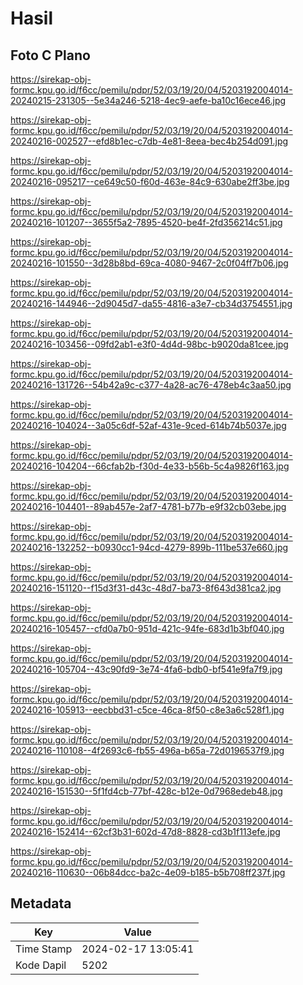 # Hasil

## Foto C Plano

https://sirekap-obj-formc.kpu.go.id/f6cc/pemilu/pdpr/52/03/19/20/04/5203192004014-20240215-231305--5e34a246-5218-4ec9-aefe-ba10c16ece46.jpg

https://sirekap-obj-formc.kpu.go.id/f6cc/pemilu/pdpr/52/03/19/20/04/5203192004014-20240216-002527--efd8b1ec-c7db-4e81-8eea-bec4b254d091.jpg

https://sirekap-obj-formc.kpu.go.id/f6cc/pemilu/pdpr/52/03/19/20/04/5203192004014-20240216-095217--ce649c50-f60d-463e-84c9-630abe2ff3be.jpg

https://sirekap-obj-formc.kpu.go.id/f6cc/pemilu/pdpr/52/03/19/20/04/5203192004014-20240216-101207--3655f5a2-7895-4520-be4f-2fd356214c51.jpg

https://sirekap-obj-formc.kpu.go.id/f6cc/pemilu/pdpr/52/03/19/20/04/5203192004014-20240216-101550--3d28b8bd-69ca-4080-9467-2c0f04ff7b06.jpg

https://sirekap-obj-formc.kpu.go.id/f6cc/pemilu/pdpr/52/03/19/20/04/5203192004014-20240216-144946--2d9045d7-da55-4816-a3e7-cb34d3754551.jpg

https://sirekap-obj-formc.kpu.go.id/f6cc/pemilu/pdpr/52/03/19/20/04/5203192004014-20240216-103456--09fd2ab1-e3f0-4d4d-98bc-b9020da81cee.jpg

https://sirekap-obj-formc.kpu.go.id/f6cc/pemilu/pdpr/52/03/19/20/04/5203192004014-20240216-131726--54b42a9c-c377-4a28-ac76-478eb4c3aa50.jpg

https://sirekap-obj-formc.kpu.go.id/f6cc/pemilu/pdpr/52/03/19/20/04/5203192004014-20240216-104024--3a05c6df-52af-431e-9ced-614b74b5037e.jpg

https://sirekap-obj-formc.kpu.go.id/f6cc/pemilu/pdpr/52/03/19/20/04/5203192004014-20240216-104204--66cfab2b-f30d-4e33-b56b-5c4a9826f163.jpg

https://sirekap-obj-formc.kpu.go.id/f6cc/pemilu/pdpr/52/03/19/20/04/5203192004014-20240216-104401--89ab457e-2af7-4781-b77b-e9f32cb03ebe.jpg

https://sirekap-obj-formc.kpu.go.id/f6cc/pemilu/pdpr/52/03/19/20/04/5203192004014-20240216-132252--b0930cc1-94cd-4279-899b-111be537e660.jpg

https://sirekap-obj-formc.kpu.go.id/f6cc/pemilu/pdpr/52/03/19/20/04/5203192004014-20240216-151120--f15d3f31-d43c-48d7-ba73-8f643d381ca2.jpg

https://sirekap-obj-formc.kpu.go.id/f6cc/pemilu/pdpr/52/03/19/20/04/5203192004014-20240216-105457--cfd0a7b0-951d-421c-94fe-683d1b3bf040.jpg

https://sirekap-obj-formc.kpu.go.id/f6cc/pemilu/pdpr/52/03/19/20/04/5203192004014-20240216-105704--43c90fd9-3e74-4fa6-bdb0-bf541e9fa7f9.jpg

https://sirekap-obj-formc.kpu.go.id/f6cc/pemilu/pdpr/52/03/19/20/04/5203192004014-20240216-105913--eecbbd31-c5ce-46ca-8f50-c8e3a6c528f1.jpg

https://sirekap-obj-formc.kpu.go.id/f6cc/pemilu/pdpr/52/03/19/20/04/5203192004014-20240216-110108--4f2693c6-fb55-496a-b65a-72d0196537f9.jpg

https://sirekap-obj-formc.kpu.go.id/f6cc/pemilu/pdpr/52/03/19/20/04/5203192004014-20240216-151530--5f1fd4cb-77bf-428c-b12e-0d7968edeb48.jpg

https://sirekap-obj-formc.kpu.go.id/f6cc/pemilu/pdpr/52/03/19/20/04/5203192004014-20240216-152414--62cf3b31-602d-47d8-8828-cd3b1f113efe.jpg

https://sirekap-obj-formc.kpu.go.id/f6cc/pemilu/pdpr/52/03/19/20/04/5203192004014-20240216-110630--06b84dcc-ba2c-4e09-b185-b5b708ff237f.jpg


## Metadata

| Key        | Value               |
| ---------- | ------------------- |
| Time Stamp | 2024-02-17 13:05:41 |
| Kode Dapil | 5202                |



